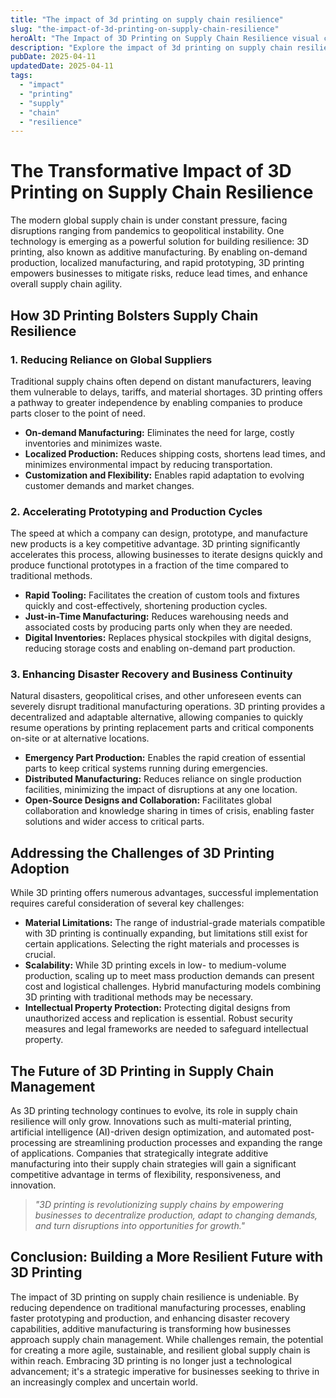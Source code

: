 ```yaml
---
title: "The impact of 3d printing on supply chain resilience"
slug: "the-impact-of-3d-printing-on-supply-chain-resilience"
heroAlt: "The Impact of 3D Printing on Supply Chain Resilience visual cover image"
description: "Explore the impact of 3d printing on supply chain resilience in this detailed guide, offering insights, strategies, and practical tips to enhance your understanding and application of the topic."
pubDate: 2025-04-11
updatedDate: 2025-04-11
tags:
  - "impact"
  - "printing"
  - "supply"
  - "chain"
  - "resilience"
---
```

# The Transformative Impact of 3D Printing on Supply Chain Resilience

The modern global supply chain is under constant pressure, facing disruptions ranging from pandemics to geopolitical instability. One technology is emerging as a powerful solution for building resilience: 3D printing, also known as additive manufacturing. By enabling on-demand production, localized manufacturing, and rapid prototyping, 3D printing empowers businesses to mitigate risks, reduce lead times, and enhance overall supply chain agility.

## How 3D Printing Bolsters Supply Chain Resilience

### 1. Reducing Reliance on Global Suppliers

Traditional supply chains often depend on distant manufacturers, leaving them vulnerable to delays, tariffs, and material shortages. 3D printing offers a pathway to greater independence by enabling companies to produce parts closer to the point of need.

*   **On-demand Manufacturing:** Eliminates the need for large, costly inventories and minimizes waste.
*   **Localized Production:** Reduces shipping costs, shortens lead times, and minimizes environmental impact by reducing transportation.
*   **Customization and Flexibility:** Enables rapid adaptation to evolving customer demands and market changes.

### 2. Accelerating Prototyping and Production Cycles

The speed at which a company can design, prototype, and manufacture new products is a key competitive advantage. 3D printing significantly accelerates this process, allowing businesses to iterate designs quickly and produce functional prototypes in a fraction of the time compared to traditional methods.

*   **Rapid Tooling:** Facilitates the creation of custom tools and fixtures quickly and cost-effectively, shortening production cycles.
*   **Just-in-Time Manufacturing:** Reduces warehousing needs and associated costs by producing parts only when they are needed.
*   **Digital Inventories:** Replaces physical stockpiles with digital designs, reducing storage costs and enabling on-demand part production.

### 3. Enhancing Disaster Recovery and Business Continuity

Natural disasters, geopolitical crises, and other unforeseen events can severely disrupt traditional manufacturing operations. 3D printing provides a decentralized and adaptable alternative, allowing companies to quickly resume operations by printing replacement parts and critical components on-site or at alternative locations.

*   **Emergency Part Production:** Enables the rapid creation of essential parts to keep critical systems running during emergencies.
*   **Distributed Manufacturing:** Reduces reliance on single production facilities, minimizing the impact of disruptions at any one location.
*   **Open-Source Designs and Collaboration:** Facilitates global collaboration and knowledge sharing in times of crisis, enabling faster solutions and wider access to critical parts.

## Addressing the Challenges of 3D Printing Adoption

While 3D printing offers numerous advantages, successful implementation requires careful consideration of several key challenges:

*   **Material Limitations:** The range of industrial-grade materials compatible with 3D printing is continually expanding, but limitations still exist for certain applications. Selecting the right materials and processes is crucial.
*   **Scalability:** While 3D printing excels in low- to medium-volume production, scaling up to meet mass production demands can present cost and logistical challenges. Hybrid manufacturing models combining 3D printing with traditional methods may be necessary.
*   **Intellectual Property Protection:** Protecting digital designs from unauthorized access and replication is essential. Robust security measures and legal frameworks are needed to safeguard intellectual property.

## The Future of 3D Printing in Supply Chain Management

As 3D printing technology continues to evolve, its role in supply chain resilience will only grow. Innovations such as multi-material printing, artificial intelligence (AI)-driven design optimization, and automated post-processing are streamlining production processes and expanding the range of applications. Companies that strategically integrate additive manufacturing into their supply chain strategies will gain a significant competitive advantage in terms of flexibility, responsiveness, and innovation.

> *"3D printing is revolutionizing supply chains by empowering businesses to decentralize production, adapt to changing demands, and turn disruptions into opportunities for growth."*

## Conclusion: Building a More Resilient Future with 3D Printing

The impact of 3D printing on supply chain resilience is undeniable. By reducing dependence on traditional manufacturing processes, enabling faster prototyping and production, and enhancing disaster recovery capabilities, additive manufacturing is transforming how businesses approach supply chain management. While challenges remain, the potential for creating a more agile, sustainable, and resilient global supply chain is within reach. Embracing 3D printing is no longer just a technological advancement; it's a strategic imperative for businesses seeking to thrive in an increasingly complex and uncertain world.